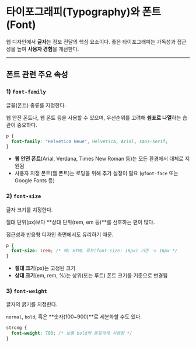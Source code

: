 # 타이포그래피(Typography)와 폰트(Font)

웹 디자인에서 **글자**는 정보 전달의 핵심 요소이다. 좋은 타이포그래피는 가독성과 접근성을 높여 **사용자 경험**을 개선한다.

---

## 폰트 관련 주요 속성

### 1) `font-family`

글꼴(폰트) 종류를 지정한다.

웹 안전 폰트나, 웹 폰트 등을 사용할 수 있으며, 우선순위를 고려해 **쉼표로 나열**하는 습관이 중요하다.

```css
p {
  font-family: "Helvetica Neue", Helvetica, Arial, sans-serif;
}
```

- **웹 안전 폰트**(Arial, Verdana, Times New Roman 등)는 모든 환경에서 대체로 지원됨
- 사용자 지정 폰트(웹 폰트)는 로딩을 위해 추가 설정이 필요 (`@font-face` 또는 Google Fonts 등)

### 2) `font-size`

글자 크기를 지정한다.

절대 단위(px)보다 **상대 단위(rem, em 등)**를 선호하는 편이 많다.

접근성과 반응형 디자인 측면에서도 유리하기 때문.

```css
p {
  font-size: 1rem; /* 예: HTML 루트(font-size: 16px) 기준 -> 16px */
}
```

- **절대 크기**(px)는 고정된 크기
- **상대 크기**(em, rem, %)는 상위(또는 루트) 폰트 크기를 기준으로 변경됨

### 3) `font-weight`

글자의 굵기를 지정한다.

`normal`, `bold`, 혹은 **숫자(100~900)**로 세분화할 수도 있다.

```css
strong {
  font-weight: 700; /* 보통 bold와 동일하게 사용됨 */
}

```